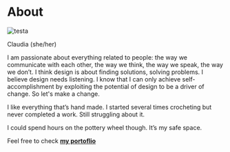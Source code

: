 # About


![testa](https://user-images.githubusercontent.com/115195638/194767779-c3ab4a3f-0506-445a-833b-6b09637862c6.jpg)



Claudia (she/her)


I am passionate about everything related to people: the way we communicate with each other, the way we think, the way we speak, the way we don’t.
I think design is about finding solutions, solving problems. I believe design needs listening.
I know that I can only achieve self-accomplishment by exploiting the potential of design to be a driver of change.
So let's make a change.


I like everything that’s hand made.
I started several times crocheting but never completed a work.
Still struggling about it.

I could spend hours on the pottery wheel though. It’s my safe space.



Feel free to check **[my portoflio](../scaricabili/portfolio.pdf")**
